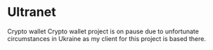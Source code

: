 # Ultranet
Crypto wallet 
Crypto wallet project is on pause due to unfortunate circumstances in Ukraine as my client for this project is based there.
